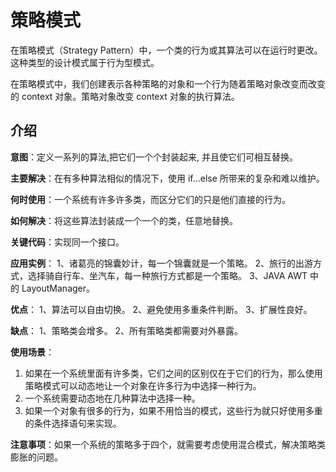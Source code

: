 # 策略模式

在策略模式（Strategy Pattern）中，一个类的行为或其算法可以在运行时更改。这种类型的设计模式属于行为型模式。

在策略模式中，我们创建表示各种策略的对象和一个行为随着策略对象改变而改变的 context 对象。策略对象改变 context 对象的执行算法。

## 介绍

**意图**：定义一系列的算法,把它们一个个封装起来, 并且使它们可相互替换。

**主要解决**：在有多种算法相似的情况下，使用 if...else 所带来的复杂和难以维护。

**何时使用**：一个系统有许多许多类，而区分它们的只是他们直接的行为。

**如何解决**：将这些算法封装成一个一个的类，任意地替换。

**关键代码**：实现同一个接口。

**应用实例**： 1、诸葛亮的锦囊妙计，每一个锦囊就是一个策略。 2、旅行的出游方式，选择骑自行车、坐汽车，每一种旅行方式都是一个策略。 3、JAVA AWT 中的 LayoutManager。

**优点**： 1、算法可以自由切换。 2、避免使用多重条件判断。 3、扩展性良好。

**缺点**： 1、策略类会增多。 2、所有策略类都需要对外暴露。

**使用场景**：

1. 如果在一个系统里面有许多类，它们之间的区别仅在于它们的行为，那么使用策略模式可以动态地让一个对象在许多行为中选择一种行为。
2. 一个系统需要动态地在几种算法中选择一种。
3. 如果一个对象有很多的行为，如果不用恰当的模式，这些行为就只好使用多重的条件选择语句来实现。

**注意事项**：如果一个系统的策略多于四个，就需要考虑使用混合模式，解决策略类膨胀的问题。
